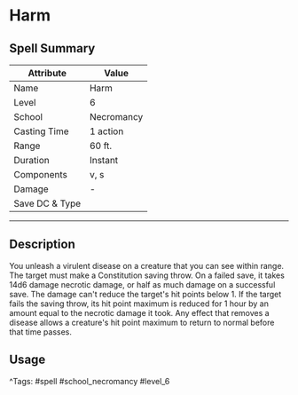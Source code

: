 # Harm

## Spell Summary

| Attribute        | Value                  |
|------------------|------------------------|
| Name             | Harm                 |
| Level            | 6                |
| School           | Necromancy          |
| Casting Time     | 1 action              |
| Range            | 60 ft.            |
| Duration         | Instant             |
| Components       | v, s             |
| Damage           | -               |
| Save DC & Type   |              |

---

## Description

You unleash a virulent disease on a creature that you can see within range. The target must make a Constitution saving throw. On a failed save, it takes 14d6 damage necrotic damage, or half as much damage on a successful save. The damage can't reduce the target's hit points below 1. If the target fails the saving throw, its hit point maximum is reduced for 1 hour by an amount equal to the necrotic damage it took. Any effect that removes a disease allows a creature's hit point maximum to return to normal before that time passes.

## Usage


^Tags: #spell #school_necromancy #level_6